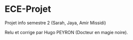  # ECE-Projet
Projet info semestre 2 (Sarah, Jaya, Amir Missidi)

Relu et corrige par Hugo PEYRON (Docteur en magie noire).
